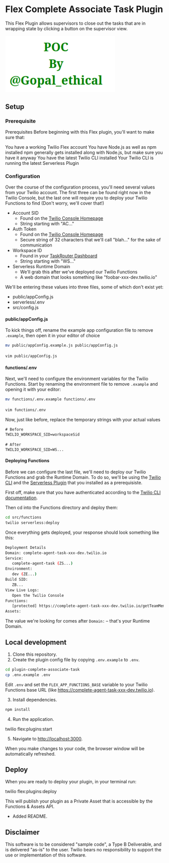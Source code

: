 # Flex Complete Associate Task Plugin

This Flex Plugin allows supervisors to close out the tasks that are in wrapping state by clicking a button on the supervisor view. 

<img src="https://github.com/khu-twilio/plugin-complete-associate-task/blob/main/Screen%20Shot%202022-05-04%20at%203.32.33%20PM.png" width="350"> 

## Setup

### Prerequisite

Prerequisites
Before beginning with this Flex plugin, you'll want to make sure that:

You have a working Twilio Flex account
You have Node.js as well as npm installed
npm generally gets installed along with Node.js, but make sure you have it anyway
You have the latest Twilio CLI installed
Your Twilio CLI is running the latest Serverless Plugin

### Configuration

Over the course of the configuration process, you'll need several values from your Twilio account. The first three can be found right now in the Twilio Console, but the last one will require you to deploy your Twilio Functions to find (Don't worry, we'll cover that!)

- Account SID
  - Found on the [Twilio Console Homepage](https://www.twilio.com/console)
  - String starting with "AC..."
- Auth Token
  - Found on the [Twilio Console Homepage](https://www.twilio.com/console)
  - Secure string of 32 characters that we'll call "blah..." for the sake of communication
- Workspace ID
  - Found in your [TaskRouter Dashboard](https://www.twilio.com/console/taskrouter/dashboard)
  - String starting with "WS..."
- Serverless Runtime Domain
  - We'll grab this after we've deployed our Twilio Functions
  - A web domain that looks something like "foobar-xxx-dev.twilio.io"

We'll be entering these values into three files, some of which don't exist yet:
- public/appConfig.js
- serverless/.env
- src/config.js

#### public/appConfig.js
To kick things off, rename the example app configuration file to remove `.example`, then open it in your editor of choice

```bash
mv public/appConfig.example.js public/appConfig.js

vim public/appConfig.js
```


#### functions/.env
Next, we'll need to configure the environment variables for the Twilio Functions. Start by renaming the environment file to remove `.example` and opening it with your editor:

```bash
mv functions/.env.example functions/.env

vim functions/.env
```

Now, just like before, replace the temporary strings with your actual values

```
# Before
TWILIO_WORKSPACE_SID=workspaceSid

# After
TWILIO_WORKSPACE_SID=WS...
```

#### Deploying Functions

Before we can configure the last file, we'll need to deploy our Twilio Functions and grab the Runtime Domain. To do so, we'll be using the [Twilio CLI](https://www.twilio.com/docs/twilio-cli/quickstart) and the [Serverless Plugin](https://github.com/twilio-labs/plugin-serverless) that you installed as a prerequisiste.

First off, make sure that you have authenticated according to the [Twilio CLI documentation](https://www.twilio.com/docs/twilio-cli/quickstart#login-to-your-twilio-account).

Then cd into the Functions directory and deploy them:

```bash
cd src/functions
twilio serverless:deploy
```

Once everything gets deployed, your response should look something like this:

```bash
Deployment Details
Domain: complete-agent-task-xxx-dev.twilio.io
Service:
   complete-agent-task (ZS...)
Environment:
   dev (ZE...)
Build SID:
   ZB...
View Live Logs:
   Open the Twilio Console
Functions:
   [protected] https://complete-agent-task-xxx-dev.twilio.io/getTeamMembers
Assets:
```

The value we're looking for comes after `Domain:` – that's your Runtime Domain.


## Local development

1. Clone this repository.
2. Create the plugin config file by copying `.env.example` to `.env`.

```bash
cd plugin-complete-associate-task
cp .env.example .env
```

Edit `.env` and set the `FLEX_APP_FUNCTIONS_BASE` variable to your Twilio Functions base URL (like https://complete-agent-task-xxx-dev.twilio.io). 


3. Install dependencies.

```bash
npm install
```

4. Run the application.

twilio flex:plugins:start 


5. Navigate to [http://localhost:3000](http://localhost:3000).

When you make changes to your code, the browser window will be automatically refreshed.


## Deploy

When you are ready to deploy your plugin, in your terminal run:

twilio flex:plugins:deploy

This will publish your plugin as a Private Asset that is accessible by the Functions & Assets API.



- Added README.


## Disclaimer
This software is to be considered "sample code", a Type B Deliverable, and is delivered "as-is" to the user. Twilio bears no responsibility to support the use or implementation of this software.
